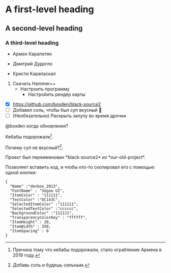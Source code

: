 # A first-level heading
## A second-level heading
### A third-level heading

- Армен Карапетян
* Дмитрий Дудогло
+ Кристи Карапаскал

1. Скачать Hammer++
   - Настроить программу
     - Настройить рендер карты

- [x] https://github.com/boxden/black-source2
- [ ] Добавил соль, чтобы был суп вкусный :tada:
- [ ] \(Необязательно) Раскрыть залупу во время дрочки

@boxden когда обновления?

Кебабы подорожали[^1].

Почему суп не вкусный?[^2].

[^1]: Причина тому что кебабы подорожали, стало ограбление Армена в 2019 году.
[^2]: Добавь соль и будешь сильным.

<!-- Комментарий, который виден только тут -->

Проект был переименован \*black-source2\* из \*our-old-project\*.

Позволяет вставить код, и чтобы кто-то скопировал его с помощью одной кнопки:
```
{
  "Name" :"denbox_2013",
  "FontName" : "Segoe UI",
  "ItemColor" : "111111",
  "TextColor" :"DC143C",
  "SelectedItemColor" :"111111",
  "SelectedTextColor" :"cccccc",
  "BackgroundColor" :"111111",
  "TransparencyColorKey" : "ffffff",
  "ItemHeight" : 20,
  "ItemWidth" : 350,
  "ItemSpacing" : 0
}
```